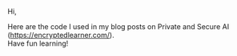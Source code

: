 Hi,

Here are the code I used in my blog posts on Private and Secure AI (https://encryptedlearner.com/).  
Have fun learning!
